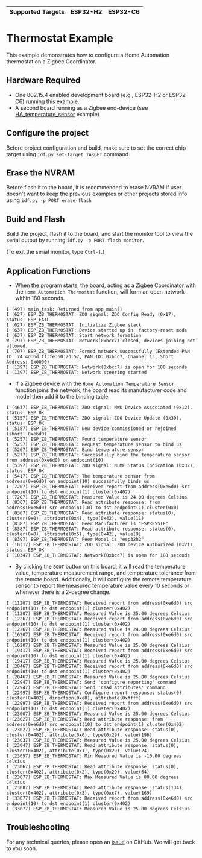 | Supported Targets | ESP32-H2 | ESP32-C6 |
| ----------------- | -------- | -------- |

# Thermostat Example

This example demonstrates how to configure a Home Automation thermostat on a Zigbee Coordinator.

## Hardware Required

* One 802.15.4 enabled development board (e.g., ESP32-H2 or ESP32-C6) running this example.
* A second board running as a Zigbee end-device (see [HA_temperature_sensor](../HA_temperature_sensor) example)

## Configure the project

Before project configuration and build, make sure to set the correct chip target using `idf.py set-target TARGET` command.

## Erase the NVRAM

Before flash it to the board, it is recommended to erase NVRAM if user doesn't want to keep the previous examples or other projects stored info
using `idf.py -p PORT erase-flash`

## Build and Flash

Build the project, flash it to the board, and start the monitor tool to view the serial output by running `idf.py -p PORT flash monitor`.

(To exit the serial monitor, type ``Ctrl-]``.)

## Application Functions

- When the program starts, the board, acting as a Zigbee Coordinator with the `Home Automation Thermostat` function, will form an open network within 180 seconds.
```
I (497) main_task: Returned from app_main()
I (627) ESP_ZB_THERMOSTAT: ZDO signal: ZDO Config Ready (0x17), status: ESP_FAIL
I (627) ESP_ZB_THERMOSTAT: Initialize Zigbee stack
I (637) ESP_ZB_THERMOSTAT: Device started up in  factory-reset mode
I (637) ESP_ZB_THERMOSTAT: Start network formation
W (797) ESP_ZB_THERMOSTAT: Network(0xbcc7) closed, devices joining not allowed.
I (797) ESP_ZB_THERMOSTAT: Formed network successfully (Extended PAN ID: 74:4d:bd:ff:fe:60:2d:57, PAN ID: 0xbcc7, Channel:13, Short Address: 0x0000)
I (1397) ESP_ZB_THERMOSTAT: Network(0xbcc7) is open for 180 seconds
I (1397) ESP_ZB_THERMOSTAT: Network steering started
```

- If a Zigbee device with the `Home Automation Temperature Sensor` function joins the network, the board read its manufacturer code and model then add it to
  the binding table.
```
I (4637) ESP_ZB_THERMOSTAT: ZDO signal: NWK Device Associated (0x12), status: ESP_OK
I (5157) ESP_ZB_THERMOSTAT: ZDO signal: ZDO Device Update (0x30), status: ESP_OK
I (5187) ESP_ZB_THERMOSTAT: New device commissioned or rejoined (short: 0xe6d0)
I (5257) ESP_ZB_THERMOSTAT: Found temperature sensor
I (5257) ESP_ZB_THERMOSTAT: Request temperature sensor to bind us
I (5267) ESP_ZB_THERMOSTAT: Bind temperature sensor
I (5277) ESP_ZB_THERMOSTAT: Successfully bind the temperature sensor from address(0xe6d0) on endpoint(10)
I (5397) ESP_ZB_THERMOSTAT: ZDO signal: NLME Status Indication (0x32), status: ESP_OK
I (5417) ESP_ZB_THERMOSTAT: The temperature sensor from address(0xe6d0) on endpoint(10) successfully binds us
I (7207) ESP_ZB_THERMOSTAT: Received report from address(0xe6d0) src endpoint(10) to dst endpoint(1) cluster(0x402)
I (7207) ESP_ZB_THERMOSTAT: Measured Value is 24.00 degrees Celsius
I (8367) ESP_ZB_THERMOSTAT: Read attribute response: from address(0xe6d0) src endpoint(10) to dst endpoint(1) cluster(0x0)
I (8367) ESP_ZB_THERMOSTAT: Read attribute response: status(0), cluster(0x0), attribute(0x4), type(0x42), value(11)
I (8387) ESP_ZB_THERMOSTAT: Peer Manufacturer is "ESPRESSIF"
I (8387) ESP_ZB_THERMOSTAT: Read attribute response: status(0), cluster(0x0), attribute(0x5), type(0x42), value(9)
I (8397) ESP_ZB_THERMOSTAT: Peer Model is "esp32h2"
I (10317) ESP_ZB_THERMOSTAT: ZDO signal: ZDO Device Authorized (0x2f), status: ESP_OK
I (10347) ESP_ZB_THERMOSTAT: Network(0xbcc7) is open for 180 seconds
```

- By clicking the `BOOT` button on this board, it will read the temperature value, temperature measurement range, and temperature tolerance from the
  remote board. Additionally, it will configure the remote temperature sensor to report the measured temperature value every 10 seconds or whenever
  there is a 2-degree change.
```
I (11207) ESP_ZB_THERMOSTAT: Received report from address(0xe6d0) src endpoint(10) to dst endpoint(1) cluster(0x402)
I (11207) ESP_ZB_THERMOSTAT: Measured Value is 25.00 degrees Celsius
I (12267) ESP_ZB_THERMOSTAT: Received report from address(0xe6d0) src endpoint(10) to dst endpoint(1) cluster(0x402)
I (12267) ESP_ZB_THERMOSTAT: Measured Value is 24.00 degrees Celsius
I (16207) ESP_ZB_THERMOSTAT: Received report from address(0xe6d0) src endpoint(10) to dst endpoint(1) cluster(0x402)
I (16207) ESP_ZB_THERMOSTAT: Measured Value is 25.00 degrees Celsius
I (19417) ESP_ZB_THERMOSTAT: Received report from address(0xe6d0) src endpoint(10) to dst endpoint(1) cluster(0x402)
I (19417) ESP_ZB_THERMOSTAT: Measured Value is 25.00 degrees Celsius
I (20467) ESP_ZB_THERMOSTAT: Received report from address(0xe6d0) src endpoint(10) to dst endpoint(1) cluster(0x402)
I (20467) ESP_ZB_THERMOSTAT: Measured Value is 25.00 degrees Celsius
I (22947) ESP_ZB_THERMOSTAT: Send 'configure reporting' command
I (22947) ESP_ZB_THERMOSTAT: Send 'read attributes' command
I (22997) ESP_ZB_THERMOSTAT: Configure report response: status(0), cluster(0x402), direction(0xe8), attribute(0xffff)
I (22997) ESP_ZB_THERMOSTAT: Received report from address(0xe6d0) src endpoint(10) to dst endpoint(1) cluster(0x402)
I (23007) ESP_ZB_THERMOSTAT: Measured Value is 25.00 degrees Celsius
I (23027) ESP_ZB_THERMOSTAT: Read attribute response: from address(0xe6d0) src endpoint(10) to dst endpoint(1) cluster(0x402)
I (23027) ESP_ZB_THERMOSTAT: Read attribute response: status(0), cluster(0x402), attribute(0x0), type(0x29), value(196)
I (23037) ESP_ZB_THERMOSTAT: Measured Value is 25.00 degrees Celsius
I (23047) ESP_ZB_THERMOSTAT: Read attribute response: status(0), cluster(0x402), attribute(0x1), type(0x29), value(24)
I (23057) ESP_ZB_THERMOSTAT: Min Measured Value is -10.00 degrees Celsius
I (23067) ESP_ZB_THERMOSTAT: Read attribute response: status(0), cluster(0x402), attribute(0x2), type(0x29), value(64)
I (23077) ESP_ZB_THERMOSTAT: Max Measured Value is 80.00 degrees Celsius
I (23087) ESP_ZB_THERMOSTAT: Read attribute response: status(134), cluster(0x402), attribute(0x3), type(0xc7), value(169)
I (33077) ESP_ZB_THERMOSTAT: Received report from address(0xe6d0) src endpoint(10) to dst endpoint(1) cluster(0x402)
I (33077) ESP_ZB_THERMOSTAT: Measured Value is 25.00 degrees Celsius
```

## Troubleshooting

For any technical queries, please open an [issue](https://github.com/espressif/esp-zigbee-sdk/issues) on GitHub. We will get back to you soon.
